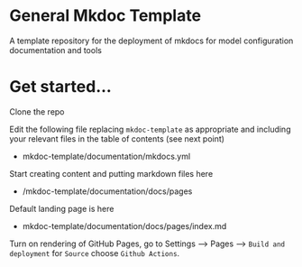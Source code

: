 # General Mkdoc Template

A template repository for the deployment of mkdocs for model configuration documentation and tools

# Get started...
Clone the repo

Edit the following file replacing `mkdoc-template` as appropriate and including your relevant files in the table of contents (see next point)
 - mkdoc-template/documentation/mkdocs.yml

Start creating content and putting markdown files here
 - /mkdoc-template/documentation/docs/pages

Default landing page is here
 - mkdoc-template/documentation/docs/pages/index.md

Turn on rendering of GitHub Pages, go to Settings --> Pages --> `Build and deployment` for `Source` choose `Github Actions`.
